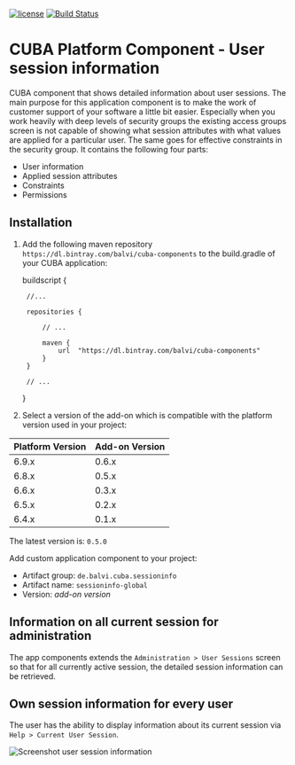 [![license](https://img.shields.io/badge/license-Apache%20License%202.0-blue.svg?style=flat)](http://www.apache.org/licenses/LICENSE-2.0)
[![Build Status](https://travis-ci.org/balvi/cuba-component-user-session-information.svg?branch=master)](https://travis-ci.org/balvi/cuba-component-user-session-information)

#  CUBA Platform Component - User session information
CUBA component that shows detailed information about user sessions. The main purpose for this application component is to make the work of customer support of your software a little bit easier. Especially when you work heavily with deep levels of security groups the existing access groups screen is not capable of showing what session attributes with what values are applied for a particular user. The same goes for effective constraints in the security group.  It contains the following four parts:

* User information
* Applied session attributes
* Constraints
* Permissions


## Installation

1. Add the following maven repository `https://dl.bintray.com/balvi/cuba-components` to the build.gradle of your CUBA application:


    buildscript {
        
        //...
        
        repositories {
        
            // ...
        
            maven {
                url  "https://dl.bintray.com/balvi/cuba-components"
            }
        }
        
        // ...
    }

2. Select a version of the add-on which is compatible with the platform version used in your project:

| Platform Version | Add-on Version |
| ---------------- | -------------- |
| 6.9.x            | 0.6.x          |
| 6.8.x            | 0.5.x          |
| 6.6.x            | 0.3.x          |
| 6.5.x            | 0.2.x          |
| 6.4.x            | 0.1.x          |

The latest version is: `0.5.0`

Add custom application component to your project:

* Artifact group: `de.balvi.cuba.sessioninfo`
* Artifact name: `sessioninfo-global`
* Version: *add-on version*

## Information on all current session for administration
The app components extends the `Administration > User Sessions` screen so that for all currently active session, the detailed session information can be retrieved.

## Own session information for every user
The user has the ability to display information about its current session via `Help > Current User Session`.

![Screenshot user session information](https://github.com/balvi/cuba-component-user-session-information/blob/master/img/user-session-information.png)
